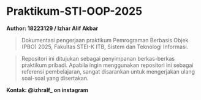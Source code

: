 # Praktikum-STI-OOP-2025

**Author: 18223129 / Izhar Alif Akbar**

> Dokumentasi pengerjaan praktikum Pemrograman Berbasis Objek (PBO) 2025, Fakultas STEI-K ITB, Sistem dan Teknologi Informasi.

> Repositori ini ditujukan sebagai penyimpanan berkas-berkas praktikum pribadi. Apabila ingin menggunakan repositori ini sebagai referensi pembelajaran, sangat disarankan untuk mengerjakan ulang soal-soal yang disertakan.

**Kontak: @izhralf_ on instagram**
